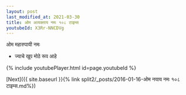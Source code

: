 ```yaml
---
layout: post
last_modified_at: 2021-03-30
title: ओम अव्यक्ताय नमः १०८ टाइम्स
youtubeId: X3Rr-NNCDVg
---
```

 
 
 ओम महारुपायी नमः  
 
 -  ज्याचे खूप मोठे रूप आहे 
 
  
 
  
 
 
 
 
 
 


{% include youtubePlayer.html id=page.youtubeId %}
 
[Next]({{ site.baseurl }}{% link  split2/_posts/2016-01-16-ओम नयाय नमः १०८ टाइम्स.md%})
 
